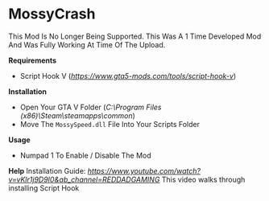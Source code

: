 # MossyCrash

This Mod Is No Longer Being Supported.
This Was A 1 Time Developed Mod And Was Fully Working At Time Of The Upload.

**Requirements**
 - Script Hook V (*https://www.gta5-mods.com/tools/script-hook-v*)
 
 **Installation**
  - Open Your GTA V Folder (*C:\Program Files (x86)\Steam\steamapps\common*)
  - Move The `MossySpeed.dll` File Into Your Scripts Folder

**Usage**
 - Numpad 1 To Enable / Disable The Mod



**Help**
  Installation Guide: *https://www.youtube.com/watch?v=vKlr1j9D9I0&ab_channel=REDDADGAMING*
  This video walks through installing Script Hook
